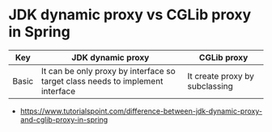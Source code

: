 # JDK dynamic proxy vs CGLib proxy in Spring


|Key  | JDK dynamic proxy | CGLib proxy |
| --- | ---               | ---         |
| Basic | It can be only proxy by interface so target class needs to implement interface | It create proxy by subclassing | 






- https://www.tutorialspoint.com/difference-between-jdk-dynamic-proxy-and-cglib-proxy-in-spring
